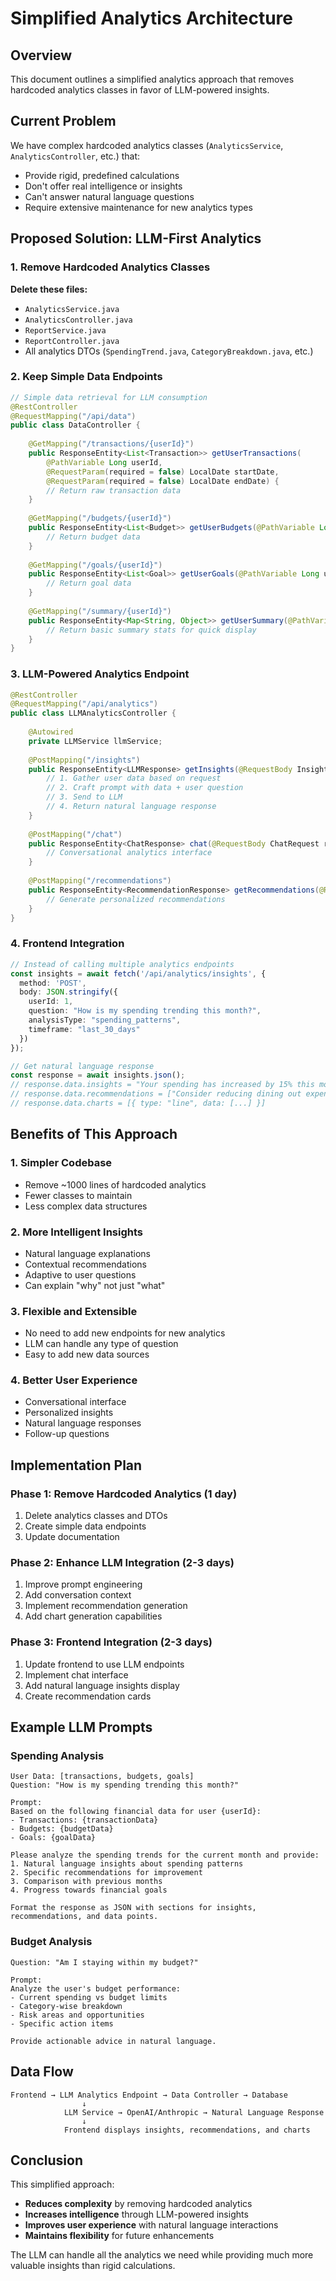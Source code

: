 # Simplified Analytics Architecture

## Overview
This document outlines a simplified analytics approach that removes hardcoded analytics classes in favor of LLM-powered insights.

## Current Problem
We have complex hardcoded analytics classes (`AnalyticsService`, `AnalyticsController`, etc.) that:
- Provide rigid, predefined calculations
- Don't offer real intelligence or insights
- Can't answer natural language questions
- Require extensive maintenance for new analytics types

## Proposed Solution: LLM-First Analytics

### 1. Remove Hardcoded Analytics Classes
**Delete these files:**
- `AnalyticsService.java`
- `AnalyticsController.java` 
- `ReportService.java`
- `ReportController.java`
- All analytics DTOs (`SpendingTrend.java`, `CategoryBreakdown.java`, etc.)

### 2. Keep Simple Data Endpoints
```java
// Simple data retrieval for LLM consumption
@RestController
@RequestMapping("/api/data")
public class DataController {
    
    @GetMapping("/transactions/{userId}")
    public ResponseEntity<List<Transaction>> getUserTransactions(
        @PathVariable Long userId,
        @RequestParam(required = false) LocalDate startDate,
        @RequestParam(required = false) LocalDate endDate) {
        // Return raw transaction data
    }
    
    @GetMapping("/budgets/{userId}")
    public ResponseEntity<List<Budget>> getUserBudgets(@PathVariable Long userId) {
        // Return budget data
    }
    
    @GetMapping("/goals/{userId}")
    public ResponseEntity<List<Goal>> getUserGoals(@PathVariable Long userId) {
        // Return goal data
    }
    
    @GetMapping("/summary/{userId}")
    public ResponseEntity<Map<String, Object>> getUserSummary(@PathVariable Long userId) {
        // Return basic summary stats for quick display
    }
}
```

### 3. LLM-Powered Analytics Endpoint
```java
@RestController
@RequestMapping("/api/analytics")
public class LLMAnalyticsController {
    
    @Autowired
    private LLMService llmService;
    
    @PostMapping("/insights")
    public ResponseEntity<LLMResponse> getInsights(@RequestBody InsightRequest request) {
        // 1. Gather user data based on request
        // 2. Craft prompt with data + user question
        // 3. Send to LLM
        // 4. Return natural language response
    }
    
    @PostMapping("/chat")
    public ResponseEntity<ChatResponse> chat(@RequestBody ChatRequest request) {
        // Conversational analytics interface
    }
    
    @PostMapping("/recommendations")
    public ResponseEntity<RecommendationResponse> getRecommendations(@RequestBody RecommendationRequest request) {
        // Generate personalized recommendations
    }
}
```

### 4. Frontend Integration
```typescript
// Instead of calling multiple analytics endpoints
const insights = await fetch('/api/analytics/insights', {
  method: 'POST',
  body: JSON.stringify({
    userId: 1,
    question: "How is my spending trending this month?",
    analysisType: "spending_patterns",
    timeframe: "last_30_days"
  })
});

// Get natural language response
const response = await insights.json();
// response.data.insights = "Your spending has increased by 15% this month..."
// response.data.recommendations = ["Consider reducing dining out expenses..."]
// response.data.charts = [{ type: "line", data: [...] }]
```

## Benefits of This Approach

### 1. **Simpler Codebase**
- Remove ~1000 lines of hardcoded analytics
- Fewer classes to maintain
- Less complex data structures

### 2. **More Intelligent Insights**
- Natural language explanations
- Contextual recommendations
- Adaptive to user questions
- Can explain "why" not just "what"

### 3. **Flexible and Extensible**
- No need to add new endpoints for new analytics
- LLM can handle any type of question
- Easy to add new data sources

### 4. **Better User Experience**
- Conversational interface
- Personalized insights
- Natural language responses
- Follow-up questions

## Implementation Plan

### Phase 1: Remove Hardcoded Analytics (1 day)
1. Delete analytics classes and DTOs
2. Create simple data endpoints
3. Update documentation

### Phase 2: Enhance LLM Integration (2-3 days)
1. Improve prompt engineering
2. Add conversation context
3. Implement recommendation generation
4. Add chart generation capabilities

### Phase 3: Frontend Integration (2-3 days)
1. Update frontend to use LLM endpoints
2. Implement chat interface
3. Add natural language insights display
4. Create recommendation cards

## Example LLM Prompts

### Spending Analysis
```
User Data: [transactions, budgets, goals]
Question: "How is my spending trending this month?"

Prompt:
Based on the following financial data for user {userId}:
- Transactions: {transactionData}
- Budgets: {budgetData}
- Goals: {goalData}

Please analyze the spending trends for the current month and provide:
1. Natural language insights about spending patterns
2. Specific recommendations for improvement
3. Comparison with previous months
4. Progress towards financial goals

Format the response as JSON with sections for insights, recommendations, and data points.
```

### Budget Analysis
```
Question: "Am I staying within my budget?"

Prompt:
Analyze the user's budget performance:
- Current spending vs budget limits
- Category-wise breakdown
- Risk areas and opportunities
- Specific action items

Provide actionable advice in natural language.
```

## Data Flow

```
Frontend → LLM Analytics Endpoint → Data Controller → Database
                ↓
            LLM Service → OpenAI/Anthropic → Natural Language Response
                ↓
            Frontend displays insights, recommendations, and charts
```

## Conclusion

This simplified approach:
- **Reduces complexity** by removing hardcoded analytics
- **Increases intelligence** through LLM-powered insights
- **Improves user experience** with natural language interactions
- **Maintains flexibility** for future enhancements

The LLM can handle all the analytics we need while providing much more valuable insights than rigid calculations. 